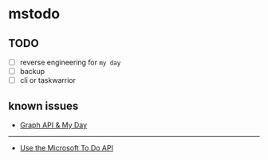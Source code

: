 # mstodo

## TODO

- [ ] reverse engineering for `my day`
- [ ] backup
- [ ] cli or taskwarrior

## known issues

- [Graph API & My Day](https://learn.microsoft.com/en-us/answers/questions/894921/how-can-i-access-my-day-in-to-do.html)

---

- [Use the Microsoft To Do API](https://learn.microsoft.com/en-us/graph/api/resources/todo-overview?view=graph-rest-beta)
